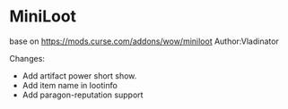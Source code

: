 MiniLoot
==================
base on https://mods.curse.com/addons/wow/miniloot Author:Vladinator

Changes:
- Add artifact power short show.
- Add item name in lootinfo
- Add paragon-reputation support
